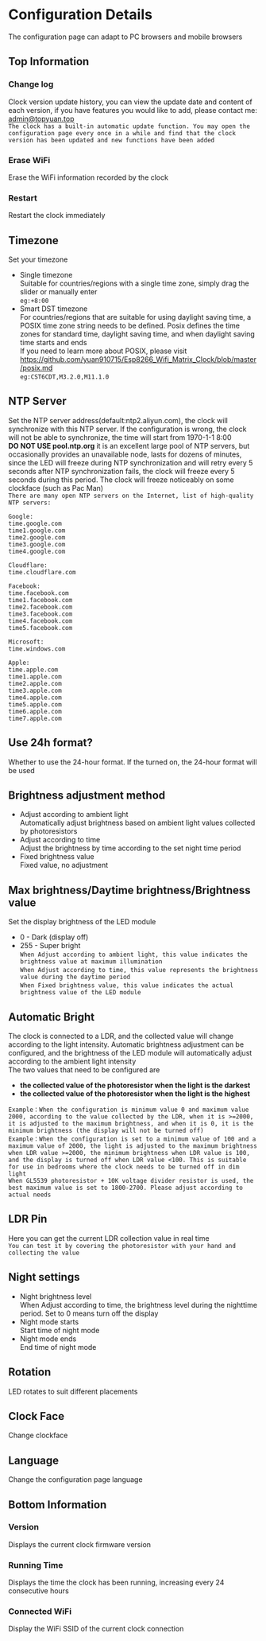 # Configuration Details

The configuration page can adapt to PC browsers and mobile browsers

## Top Information

### Change log
Clock version update history, you can view the update date and content of each version, if you have features you would like to add, please contact me: <a href="mailto:admin@topyuan.top">admin@topyuan.top</a>  
`The clock has a built-in automatic update function. You may open the configuration page every once in a while and find that the clock version has been updated and new functions have been added`

### Erase WiFi
Erase the WiFi information recorded by the clock

### Restart
Restart the clock immediately

## Timezone
Set your timezone  
- Single timezone  
Suitable for countries/regions with a single time zone, simply drag the slider or manually enter  
`eg:+8:00`
- Smart DST timezone  
For countries/regions that are suitable for using daylight saving time, a POSIX time zone string needs to be defined. Posix defines the time zones for standard time, daylight saving time, and when daylight saving time starts and ends  
If you need to learn more about POSIX, please visit https://github.com/yuan910715/Esp8266_Wifi_Matrix_Clock/blob/master/posix.md  
`eg:CST6CDT,M3.2.0,M11.1.0`  

## NTP Server
Set the NTP server address(default:ntp2.aliyun.com), the clock will synchronize with this NTP server. If the configuration is wrong, the clock will not be able to synchronize, the time will start from 1970-1-1 8:00  
**DO NOT USE pool.ntp.org** it is an excellent large pool of NTP servers, but occasionally provides an unavailable node, lasts for dozens of minutes, since the LED will freeze during NTP synchronization and will retry every 5 seconds after NTP synchronization fails, the clock will freeze every 5 seconds during this period. The clock will freeze noticeably on some clockface (such as Pac Man)  
`There are many open NTP servers on the Internet, list of high-quality NTP servers:`
```
Google:
time.google.com
time1.google.com
time2.google.com
time3.google.com
time4.google.com

Cloudflare:
time.cloudflare.com

Facebook:
time.facebook.com
time1.facebook.com
time2.facebook.com
time3.facebook.com
time4.facebook.com
time5.facebook.com

Microsoft:
time.windows.com

Apple:
time.apple.com
time1.apple.com
time2.apple.com
time3.apple.com
time4.apple.com
time5.apple.com
time6.apple.com
time7.apple.com
```

## Use 24h format?
Whether to use the 24-hour format. If the turned on, the 24-hour format will be used

## Brightness adjustment method
- Adjust according to ambient light  
Automatically adjust brightness based on ambient light values collected by photoresistors
- Adjust according to time  
Adjust the brightness by time according to the set night time period
- Fixed brightness value  
Fixed value, no adjustment

## Max brightness/Daytime brightness/Brightness value
Set the display brightness of the LED module
- 0 - Dark (display off)
- 255 - Super bright  
`When Adjust according to ambient light, this value indicates the brightness value at maximum illumination`  
`When Adjust according to time, this value represents the brightness value during the daytime period`  
`When Fixed brightness value, this value indicates the actual brightness value of the LED module`  

## Automatic Bright
The clock is connected to a LDR, and the collected value will change according to the light intensity. Automatic brightness adjustment can be configured, and the brightness of the LED module will automatically adjust according to the ambient light intensity  
The two values ​​that need to be configured are 
- **the collected value of the photoresistor when the light is the darkest**
- **the collected value of the photoresistor when the light is the highest**

`Example：When the configuration is minimum value 0 and maximum value 2000, according to the value collected by the LDR, when it is >=2000, it is adjusted to the maximum brightness, and when it is 0, it is the minimum brightness (the display will not be turned off)`  
`Example：When the configuration is set to a minimum value of 100 and a maximum value of 2000, the light is adjusted to the maximum brightness when LDR value >=2000, the minimum brightness when LDR value is 100, and the display is turned off when LDR value <100. This is suitable for use in bedrooms where the clock needs to be turned off in dim light`  
`When GL5539 photoresistor + 10K voltage divider resistor is used, the best maximum value is set to 1800-2700. Please adjust according to actual needs`

## LDR Pin
Here you can get the current LDR collection value in real time  
`You can test it by covering the photoresistor with your hand and collecting the value`

## Night settings
- Night brightness level  
When Adjust according to time, the brightness level during the nighttime period. Set to 0 means turn off the display
- Night mode starts  
Start time of night mode
- Night mode ends  
End time of night mode

## Rotation
LED rotates to suit different placements

## Clock Face
Change clockface

## Language
Change the configuration page language

## Bottom Information

### Version

Displays the current clock firmware version

### Running Time

Displays the time the clock has been running, increasing every 24 consecutive hours

### Connected WiFi

Display the WiFi SSID of the current clock connection